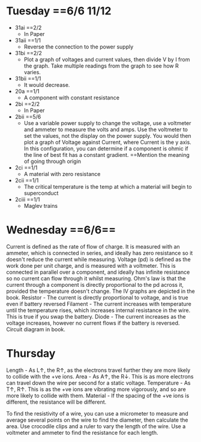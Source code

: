 # Tuesday ==6/6 11/12
- 31ai ==2/2
	- In Paper
- 31aii ==1/1
	- Reverse the connection to the power supply
- 31bi ==2/2
	- Plot a graph of voltages and current values, then divide V by I from the graph. Take multiple readings from the graph to see how R varies.
- 31bii ==1/1
	- It would decrease.
- 20a ==1/1
	- A component with constant resistance
- 2bi ==2/2
	- In Paper
- 2bii ==5/6
	- Use a variable power supply to change the voltage, use a voltmeter and ammeter to measure the volts and amps. Use the voltmeter to set the values, not the display on the power supply. You would then plot a graph of Voltage against Current, where Current is the y axis. In this configuration, you can determine if a component is ohmic if the line of best fit has a constant gradient. ==Mention the meaning of going through origin
- 2ci ==1/1
	- A material with zero resistance
- 2cii ==1/1
	- The critical temperature is the temp at which a material will begin to superconduct
- 2ciii ==1/1
	- Maglev trains

# Wednesday ==6/6==
Current is defined as the rate of flow of charge. It is measured with an ammeter, which is connected in series, and ideally has zero resistance so it doesn't reduce the current while measuring.
Voltage (pd) is defined as the work done per unit charge, and is measured with a voltmeter. This is connected in parallel over a component, and ideally has infinite resistance so no current can flow through it whilst measuring.
Ohm's law is that the current through a component is directly proportional to the pd across it, provided the temperature doesn't change.
The IV graphs are depicted in the book. 
Resistor - The current is directly proportional to voltage, and is true even if battery reversed
Filament - The current increases with temperature until the temperature rises, which increases internal resistance in the wire. This is true if you swap the battery.
Diode - The current increases as the voltage increases, however no current flows if the battery is reversed.
Circuit diagram in book.

# Thursday
Length - As L$\uparrow$, the R$\uparrow$, as the electrons travel further they are more likely to collide with the +ve ions.
Area - As A$\uparrow$, the R$\downarrow$. This is as more electrons can travel down the wire per second for a static voltage.
Temperature - As T$\uparrow$, R$\uparrow$. This is as the +ve ions are vibrating more vigorously, and so are more likely to collide with them.
Material - If the spacing of the +ve ions is different, the resistance will be different.

To find the resistivity of a wire, you can use a micrometer to measure and average several points on the wire to find the diameter, then calculate the area. Use crocodile clips and a ruler to vary the length of the wire. Use a voltmeter and ammeter to find the resistance for each length. 